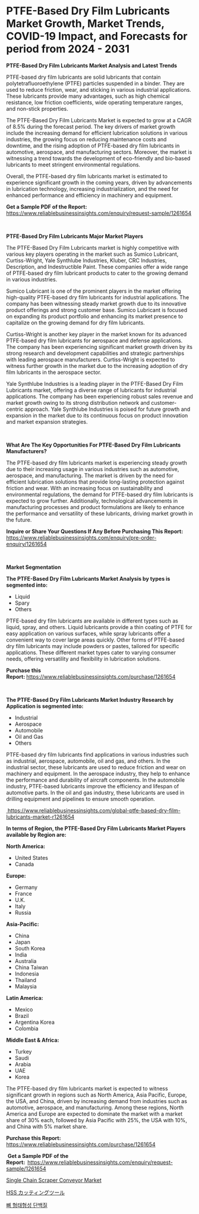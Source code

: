 <p><h1>PTFE-Based Dry Film Lubricants Market Growth, Market Trends, COVID-19 Impact, and Forecasts for period from 2024 - 2031</h1></p><p><strong>PTFE-Based Dry Film Lubricants Market Analysis and Latest Trends</strong></p>
<p><p>PTFE-based dry film lubricants are solid lubricants that contain polytetrafluoroethylene (PTFE) particles suspended in a binder. They are used to reduce friction, wear, and sticking in various industrial applications. These lubricants provide many advantages, such as high chemical resistance, low friction coefficients, wide operating temperature ranges, and non-stick properties.</p><p>The PTFE-Based Dry Film Lubricants Market is expected to grow at a CAGR of 8.5% during the forecast period. The key drivers of market growth include the increasing demand for efficient lubrication solutions in various industries, the growing focus on reducing maintenance costs and downtime, and the rising adoption of PTFE-based dry film lubricants in automotive, aerospace, and manufacturing sectors. Moreover, the market is witnessing a trend towards the development of eco-friendly and bio-based lubricants to meet stringent environmental regulations.</p><p>Overall, the PTFE-based dry film lubricants market is estimated to experience significant growth in the coming years, driven by advancements in lubrication technology, increasing industrialization, and the need for enhanced performance and efficiency in machinery and equipment.</p></p>
<p><strong>Get a Sample PDF of the Report:&nbsp;</strong> <a href="https://www.reliablebusinessinsights.com/enquiry/request-sample/1261654">https://www.reliablebusinessinsights.com/enquiry/request-sample/1261654</a></p>
<p>&nbsp;</p>
<p><strong>PTFE-Based Dry Film Lubricants Major Market Players</strong></p>
<p><p>The PTFE-Based Dry Film Lubricants market is highly competitive with various key players operating in the market such as Sumico Lubricant, Curtiss-Wright, Yale Synthlube Industries, Kluber, CRC Industries, Description, and Indestructible Paint. These companies offer a wide range of PTFE-based dry film lubricant products to cater to the growing demand in various industries.</p><p>Sumico Lubricant is one of the prominent players in the market offering high-quality PTFE-based dry film lubricants for industrial applications. The company has been witnessing steady market growth due to its innovative product offerings and strong customer base. Sumico Lubricant is focused on expanding its product portfolio and enhancing its market presence to capitalize on the growing demand for dry film lubricants.</p><p>Curtiss-Wright is another key player in the market known for its advanced PTFE-based dry film lubricants for aerospace and defense applications. The company has been experiencing significant market growth driven by its strong research and development capabilities and strategic partnerships with leading aerospace manufacturers. Curtiss-Wright is expected to witness further growth in the market due to the increasing adoption of dry film lubricants in the aerospace sector.</p><p>Yale Synthlube Industries is a leading player in the PTFE-Based Dry Film Lubricants market, offering a diverse range of lubricants for industrial applications. The company has been experiencing robust sales revenue and market growth owing to its strong distribution network and customer-centric approach. Yale Synthlube Industries is poised for future growth and expansion in the market due to its continuous focus on product innovation and market expansion strategies.</p></p>
<p>&nbsp;</p>
<p><strong>What Are The Key Opportunities For PTFE-Based Dry Film Lubricants Manufacturers?</strong></p>
<p><p>The PTFE-based dry film lubricants market is experiencing steady growth due to their increasing usage in various industries such as automotive, aerospace, and manufacturing. The market is driven by the need for efficient lubrication solutions that provide long-lasting protection against friction and wear. With an increasing focus on sustainability and environmental regulations, the demand for PTFE-based dry film lubricants is expected to grow further. Additionally, technological advancements in manufacturing processes and product formulations are likely to enhance the performance and versatility of these lubricants, driving market growth in the future.</p></p>
<p><strong>Inquire or Share Your Questions If Any Before Purchasing This Report:</strong> <a href="https://www.reliablebusinessinsights.com/enquiry/pre-order-enquiry/1261654">https://www.reliablebusinessinsights.com/enquiry/pre-order-enquiry/1261654</a></p>
<p>&nbsp;</p>
<p><strong>Market Segmentation</strong></p>
<p><strong>The PTFE-Based Dry Film Lubricants Market Analysis by types is segmented into:</strong></p>
<p><ul><li>Liquid</li><li>Spary</li><li>Others</li></ul></p>
<p><p>PTFE-based dry film lubricants are available in different types such as liquid, spray, and others. Liquid lubricants provide a thin coating of PTFE for easy application on various surfaces, while spray lubricants offer a convenient way to cover large areas quickly. Other forms of PTFE-based dry film lubricants may include powders or pastes, tailored for specific applications. These different market types cater to varying consumer needs, offering versatility and flexibility in lubrication solutions.</p></p>
<p><strong>Purchase this Report:&nbsp;</strong><a href="https://www.reliablebusinessinsights.com/purchase/1261654">https://www.reliablebusinessinsights.com/purchase/1261654</a></p>
<p>&nbsp;</p>
<p><strong>The PTFE-Based Dry Film Lubricants Market Industry Research by Application is segmented into:</strong></p>
<p><ul><li>Industrial</li><li>Aerospace</li><li>Automobile</li><li>Oil and Gas</li><li>Others</li></ul></p>
<p><p>PTFE-based dry film lubricants find applications in various industries such as industrial, aerospace, automobile, oil and gas, and others. In the industrial sector, these lubricants are used to reduce friction and wear on machinery and equipment. In the aerospace industry, they help to enhance the performance and durability of aircraft components. In the automobile industry, PTFE-based lubricants improve the efficiency and lifespan of automotive parts. In the oil and gas industry, these lubricants are used in drilling equipment and pipelines to ensure smooth operation.</p></p>
<p><a href="https://www.reliablebusinessinsights.com/global-ptfe-based-dry-film-lubricants-market-r1261654">&nbsp;https://www.reliablebusinessinsights.com/global-ptfe-based-dry-film-lubricants-market-r1261654</a></p>
<p><strong>In terms of Region, the PTFE-Based Dry Film Lubricants Market Players available by Region are:</strong></p>
<p>
    <p> <strong> North America: </strong>
        <ul>
            <li>United States</li>
            <li>Canada</li>
        </ul>
        </p> 
    <p> <strong> Europe: </strong>
        <ul>
            <li>Germany</li>
            <li>France</li>
            <li>U.K.</li>
            <li>Italy</li>
            <li>Russia</li>
        </ul>
        </p> 
    <p> <strong> Asia-Pacific: </strong>
        <ul>
            <li>China</li>
            <li>Japan</li>
            <li>South Korea</li>
            <li>India</li>
            <li>Australia</li>
            <li>China Taiwan</li>
            <li>Indonesia</li>
            <li>Thailand</li>
            <li>Malaysia</li>
        </ul>
        </p> 
    <p> <strong> Latin America: </strong>
        <ul>
            <li>Mexico</li>
            <li>Brazil</li>
            <li>Argentina Korea</li>
            <li>Colombia</li>
        </ul>
        </p> 
    <p> <strong> Middle East & Africa: </strong>
        <ul>
            <li>Turkey</li>
            <li>Saudi</li>
            <li>Arabia</li>
            <li>UAE</li>
            <li>Korea</li>
        </ul>
    </p>
    </p>
<p><p>The PTFE-based dry film lubricants market is expected to witness significant growth in regions such as North America, Asia Pacific, Europe, the USA, and China, driven by increasing demand from industries such as automotive, aerospace, and manufacturing. Among these regions, North America and Europe are expected to dominate the market with a market share of 30% each, followed by Asia Pacific with 25%, the USA with 10%, and China with 5% market share.</p></p>
<p><strong>Purchase this Report: </strong><a href="https://www.reliablebusinessinsights.com/purchase/1261654">https://www.reliablebusinessinsights.com/purchase/1261654</a></p>
<p>&nbsp;<strong>Get a Sample PDF of the Report:&nbsp;&nbsp;</strong><a href="https://www.reliablebusinessinsights.com/enquiry/request-sample/1261654">https://www.reliablebusinessinsights.com/enquiry/request-sample/1261654</a></p>
<p><strong></strong></p>
<p><p><a href="https://github.com/rahu1506/Market-Research-Report-List-5/blob/main/single-chain-scraper-conveyor-market.md">Single Chain Scraper Conveyor Market</a></p><p><a href="https://github.com/ksxzwxabcuynh011/Market-Research-Report-List-3/blob/main/32158983941.md">HSS カッティングツール</a></p><p><a href="https://github.com/JosefaRice/Market-Research-Report-List-2/blob/main/99447878283.md">뼈 형태형성 단백질</a></p></p>